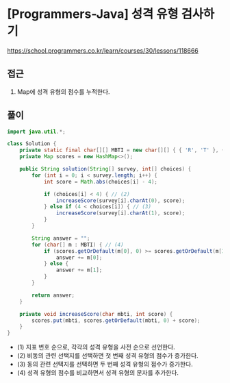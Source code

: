 [Programmers-Java] 성격 유형 검사하기
=
<https://school.programmers.co.kr/learn/courses/30/lessons/118666>


접근
--


1. Map에 성격 유형의 점수를 누적한다.


풀이
--



```java
import java.util.*;

class Solution {
    private static final char[][] MBTI = new char[][] { { 'R', 'T' }, { 'C', 'F' }, { 'J', 'M' }, { 'A', 'N' } }; // (1)
    private Map scores = new HashMap<>();

    public String solution(String[] survey, int[] choices) {
        for (int i = 0; i < survey.length; i++) {
            int score = Math.abs(choices[i] - 4);

            if (choices[i] < 4) { // (2)
                increaseScore(survey[i].charAt(0), score);
            } else if (4 < choices[i]) { // (3)
                increaseScore(survey[i].charAt(1), score);
            }
        }

        String answer = "";
        for (char[] m : MBTI) { // (4)
            if (scores.getOrDefault(m[0], 0) >= scores.getOrDefault(m[1], 0)) {
                answer += m[0];
            } else {
                answer += m[1];
            }
        }

        return answer;
    }

    private void increaseScore(char mbti, int score) {
        scores.put(mbti, scores.getOrDefault(mbti, 0) + score);
    }
}
```


* (1) 지표 번호 순으로, 각각의 성격 유형을 사전 순으로 선언한다.
* (2) 비동의 관련 선택지를 선택하면 첫 번째 성격 유형의 점수가 증가한다.
* (3) 동의 관련 선택지를 선택하면 두 번째 성격 유형의 점수가 증가한다.
* (4) 성격 유형의 점수를 비교하면서 성격 유형의 문자를 추가한다.
